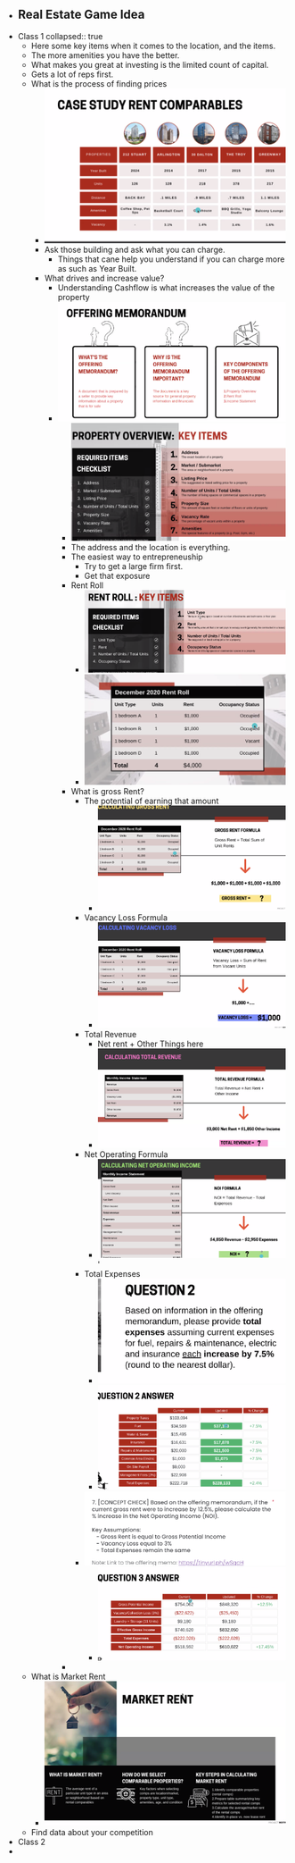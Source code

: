 - Real Estate Game Idea
	-
- Class 1
  collapsed:: true
	- Here some key items when it comes to the location, and the items.
	- The more amenities you have the better.
	- What makes you great at investing is the limited count of capital.
	- Gets a lot of reps first.
	- What is the process of finding prices
		- ![image.png](../assets/image_1716645310518_0.png)
		- Ask those building and ask what you can charge.
			- Things that cane help you understand if you can charge more as such as Year Built.
		- What drives and increase value?
			- Understanding Cashflow is what increases the value of the property
			- ![image.png](../assets/image_1716646219995_0.png)
				- ![image.png](../assets/image_1716646255591_0.png)
				- The address and the location is everything.
				- The easiest way to entrepreneuship
					- Try to get a large firm first.
					- Get that exposure
				- Rent Roll
					- ![image.png](../assets/image_1716646808836_0.png)
					- ![image.png](../assets/image_1716646816439_0.png)
				- What is gross Rent?
					- The potential of earning that amount
						- ![image.png](../assets/image_1716646975362_0.png)
					- Vacancy Loss Formula
						- ![image.png](../assets/image_1716646990337_0.png)
					- Total Revenue
						- Net rent + Other Things here
						- ![image.png](../assets/image_1716647027698_0.png)
					- Net Operating Formula
						- ![image.png](../assets/image_1716647071034_0.png)'
					- Total Expenses
						- ![image.png](../assets/image_1716647919026_0.png)
						- ![image.png](../assets/image_1716647926554_0.png)
					- ![image.png](../assets/image_1716648052439_0.png)
						- ![image.png](../assets/image_1716648026418_0.png)
				-
	- What is Market Rent
		- ![image.png](../assets/image_1716645281185_0.png)
	- Find data about your competition
- Class 2
-